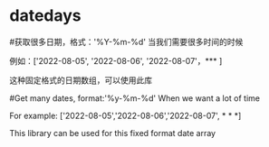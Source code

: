 # datedays


#获取很多日期，格式：'%Y-%m-%d'
当我们需要很多时间的时候

例如：['2022-08-05', '2022-08-06', '2022-08-07'，*** ]

这种固定格式的日期数组，可以使用此库

#Get many dates, format:'%y-%m-%d'
When we want a lot of time

For example: ['2022-08-05','2022-08-06','2022-08-07', * * *]

This library can be used for this fixed format date array

 
